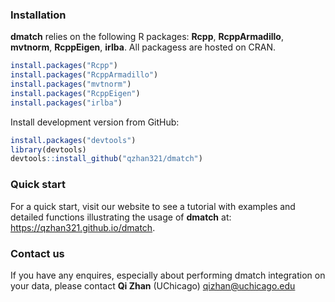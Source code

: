 ### Installation

**dmatch** relies on the following R packages: **Rcpp**, **RcppArmadillo**, **mvtnorm**, **RcppEigen**, **irlba**. All packagess are hosted on CRAN.

```r
install.packages("Rcpp")
install.packages("RcppArmadillo")
install.packages("mvtnorm")
install.packages("RcppEigen")
install.packages("irlba")
```

Install development version from GitHub:

```r
install.packages("devtools")
library(devtools)
devtools::install_github("qzhan321/dmatch")
```

### Quick start
For a quick start, visit our website to see a tutorial with examples and detailed functions illustrating the usage of **dmatch** at:
https://qzhan321.github.io/dmatch.

### Contact us
If you have any enquires, especially about performing dmatch integration on your data, please contact
**Qi Zhan** (UChicago) qizhan@uchicago.edu




